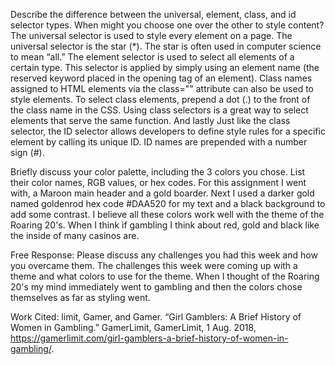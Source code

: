Describe the difference between the universal, element, class, and id selector types. When might you choose one over the other to style content?
The universal selector is used to style every element on a page. The universal selector is the star (*). The star is often used in computer science to mean “all.” The element selector is used to select all elements of a certain type. This selector is applied by simply using an element name (the reserved keyword placed in the opening tag of an element). Class names assigned to HTML elements via the class="" attribute can also be used to style elements. To select class elements, prepend a dot (.) to the front of the class name in the CSS.
Using class selectors is a great way to select elements that serve the same function. And lastly Just like the class selector, the ID selector allows developers to define style rules for a specific element by calling its unique ID. ID names are prepended with a number sign (#).


Briefly discuss your color palette, including the 3 colors you chose. List their color names, RGB values, or hex codes. For this assignment I went with, a Maroon main header and a gold boarder. Next I used a darker gold named goldenrod hex code #DAA520 for my text and a black background to add some contrast. I believe all these colors work well with the theme of the Roaring 20's. When I think if gambling I think about red, gold and black like the inside of many casinos are.


Free Response: Please discuss any challenges you had this week and how you overcame them. The challenges this week were coming up with a theme and what colors to use for the theme. When I thought of the Roaring 20's my mind immediately went to gambling and then the colors chose themselves as far as styling went.


Work Cited:
limit, Gamer, and Gamer. “Girl Gamblers: A Brief History of Women in Gambling.” GamerLimit, GamerLimit,
    1 Aug. 2018, https://gamerlimit.com/girl-gamblers-a-brief-history-of-women-in-gambling/.
